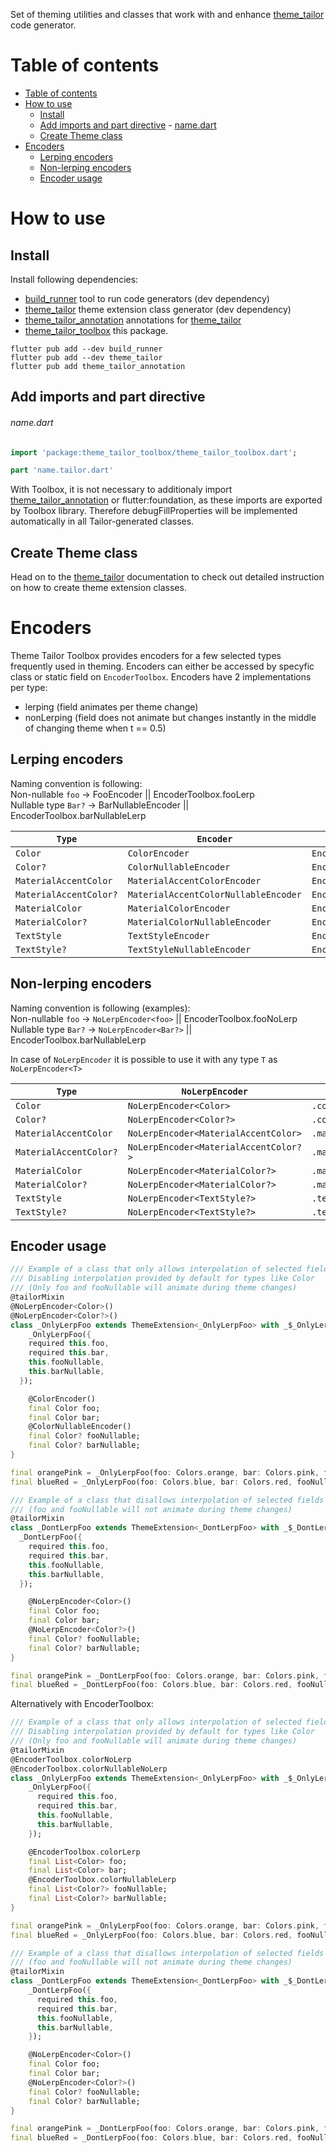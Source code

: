 <!-- LINKS -->
[build_runner]: https://pub.dev/packages/build_runner
[theme_tailor]: https://pub.dartlang.org/packages/theme_tailor
[ThemeTailor]: https://pub.dartlang.org/packages/theme_tailor
[theme_tailor_annotation]: https://pub.dartlang.org/packages/theme_tailor_annotation
[theme_tailor_toolbox]: https://pub.dartlang.org/packages/theme_tailor_toolbox

[json_serializable_documentation]: https://github.com/google/json_serializable.dart/tree/master/json_serializable#build-configuration

<!-- Examples -->
[example:json_serializable]: https://github.com/Iteo/theme_tailor/blob/main/packages/theme_tailor/example/lib/json_serializable_example.dart
[example:theme_encoders]: https://github.com/Iteo/theme_tailor/blob/main/packages/theme_tailor/example/lib/json_serializable_example.dart
[example:nested_themes]: https://github.com/Iteo/theme_tailor/blob/main/packages/theme_tailor/example/lib/theme_extension_in_field.dart
[example:debug_fill_properties]: https://github.com/Iteo/theme_tailor/blob/main/packages/theme_tailor/example/lib/diagnosticable.dart

<!-- IMAGES -->
[img_before]: https://github.com/Iteo/theme_tailor/raw/main/resources/before.png
[img_after]: https://github.com/Iteo/theme_tailor/raw/main/resources/after.png

<!-- 
This README describes the package. If you publish this package to pub.dev,
this README's contents appear on the landing page for your package.

For information about how to write a good package README, see the guide for
[writing package pages](https://dart.dev/guides/libraries/writing-package-pages). 

For general information about developing packages, see the Dart guide for
[creating packages](https://dart.dev/guides/libraries/create-library-packages)
and the Flutter guide for
[developing packages and plugins](https://flutter.dev/developing-packages). 
-->

Set of theming utilities and classes that work with and enhance [theme_tailor] code generator.

# Table of contents
- [Table of contents](#table-of-contents)
- [How to use](#how-to-use)
  - [Install](#install)
  - [Add imports and part directive](#add-imports-and-part-directive)
          - [name.dart](#namedart)
  - [Create Theme class](#create-theme-class)
- [Encoders](#encoders)
  - [Lerping encoders](#lerping-encoders)
  - [Non-lerping encoders](#non-lerping-encoders)
  - [Encoder usage](#encoder-usage)

# How to use
## Install
Install following dependencies:
- [build_runner] tool to run code generators (dev dependency)
- [theme_tailor] theme extension class generator (dev dependency)
- [theme_tailor_annotation] annotations for [theme_tailor]
- [theme_tailor_toolbox] this package.


```console
flutter pub add --dev build_runner
flutter pub add --dev theme_tailor
flutter pub add theme_tailor_annotation
```

## Add imports and part directive
###### name.dart
```dart
import 'package:theme_tailor_toolbox/theme_tailor_toolbox.dart';

part 'name.tailor.dart'
```
With Toolbox, it is not necessary to additionaly import [theme_tailor_annotation] or flutter:foundation, as these imports are exported by Toolbox library. Therefore debugFillProperties will be implemented automatically in all Tailor-generated classes.

## Create Theme class
Head on to the [theme_tailor] documentation to check out detailed instruction on how to create theme extension classes.

# Encoders
Theme Tailor Toolbox provides encoders for a few selected types frequently used in theming.
Encoders can either be accessed by specyfic class or static field on `EncoderToolbox`.
Encoders have 2 implementations per type:
- lerping (field animates per theme change)
- nonLerping (field does not animate but changes instantly in the middle of changing theme when t == 0.5)

## Lerping encoders  
Naming convention is following:\
Non-nullable `foo` -> FooEncoder || EncoderToolbox.fooLerp\
Nullable type `Bar?` -> BarNullableEncoder || EncoderToolbox.barNullableLerp

| **`Type`**             | **`Encoder`**                        | **`EncoderToolbox`**                             |
| ---------------------- | ------------------------------------ | ------------------------------------------------ |
| `Color`                | `ColorEncoder`                       | `EncoderToolbox.colorLerp`                       |
| `Color?`               | `ColorNullableEncoder`               | `EncoderToolbox.colorNullableLerp`               |
| `MaterialAccentColor`  | `MaterialAccentColorEncoder`         | `EncoderToolbox.materialAccentColorLerp`         |
| `MaterialAccentColor?` | `MaterialAccentColorNullableEncoder` | `EncoderToolbox.materialAccentColorNullableLerp` |
| `MaterialColor`        | `MaterialColorEncoder`               | `EncoderToolbox.materialColorLerp`               |
| `MaterialColor?`       | `MaterialColorNullableEncoder`       | `EncoderToolbox.materialColorNullableLerp`       |
| `TextStyle`            | `TextStyleEncoder`                   | `EncoderToolbox.textStyleLerp`                   |
| `TextStyle?`           | `TextStyleNullableEncoder`           | `EncoderToolbox.textStyleNullableLerp`           |

## Non-lerping encoders
Naming convention is following (examples):\
Non-nullable `foo` -> `NoLerpEncoder<foo>` || EncoderToolbox.fooNoLerp\
Nullable type `Bar?` -> `NoLerpEncoder<Bar?>` || EncoderToolbox.barNullableLerp

In case of `NoLerpEncoder` it is possible to use it with any type `T` as `NoLerpEncoder<T>`

| **`Type`**             | **`NoLerpEncoder`**                   | **`EncoderToolbox`**                 |
| ---------------------- | ------------------------------------- | ------------------------------------ |
| `Color`                | `NoLerpEncoder<Color>`                | `.colorNoLerp`                       |
| `Color?`               | `NoLerpEncoder<Color?>`               | `.colorNullableNoLerp`               |
| `MaterialAccentColor`  | `NoLerpEncoder<MaterialAccentColor>`  | `.materialAccentColorNoLerp`         |
| `MaterialAccentColor?` | `NoLerpEncoder<MaterialAccentColor?>` | `.materialAccentColorNullableNoLerp` |
| `MaterialColor`        | `NoLerpEncoder<MaterialColor?>`       | `.materialColorNoLerp`               |
| `MaterialColor?`       | `NoLerpEncoder<MaterialColor?>`       | `.materialColorNullableNoLerp`       |
| `TextStyle`            | `NoLerpEncoder<TextStyle?>`           | `.textStyleNoLerp`                   |
| `TextStyle?`           | `NoLerpEncoder<TextStyle?>`           | `.textStyleNullableNoLerp`           |

## Encoder usage
```dart
/// Example of a class that only allows interpolation of selected fields
/// Disabling interpolation provided by default for types like Color
/// (Only foo and fooNullable will animate during theme changes)
@tailorMixin
@NoLerpEncoder<Color>()
@NoLerpEncoder<Color?>()
class _OnlyLerpFoo extends ThemeExtension<_OnlyLerpFoo> with _$_OnlyLerpFooTailorMixin {
    _OnlyLerpFoo({
    required this.foo,
    required this.bar,
    this.fooNullable,
    this.barNullable,
  });

    @ColorEncoder()
    final Color foo;
    final Color bar;
    @ColorNullableEncoder()
    final Color? fooNullable;
    final Color? barNullable;
}

final orangePink = _OnlyLerpFoo(foo: Colors.orange, bar: Colors.pink, fooNullable: Colors.orange, barNullable: Colors.pink);
final blueRed = _OnlyLerpFoo(foo: Colors.blue, bar: Colors.red, fooNullable: Colors.blue, barNullable: Colors.red);

/// Example of a class that disallows interpolation of selected fields
/// (foo and fooNullable will not animate during theme changes)
@tailorMixin
class _DontLerpFoo extends ThemeExtension<_DontLerpFoo> with _$_DontLerpFooTailorMixin {
  _DontLerpFoo({
    required this.foo,
    required this.bar,
    this.fooNullable,
    this.barNullable,
  });

    @NoLerpEncoder<Color>()
    final Color foo;
    final Color bar;
    @NoLerpEncoder<Color?>()
    final Color? fooNullable;
    final Color? barNullable;
}

final orangePink = _DontLerpFoo(foo: Colors.orange, bar: Colors.pink, fooNullable: Colors.orange, barNullable: Colors.pink);
final blueRed = _DontLerpFoo(foo: Colors.blue, bar: Colors.red, fooNullable: Colors.blue, barNullable: Colors.red);

```

Alternatively with EncoderToolbox:
```dart
/// Example of a class that only allows interpolation of selected fields
/// Disabling interpolation provided by default for types like Color
/// (Only foo and fooNullable will animate during theme changes)
@tailorMixin
@EncoderToolbox.colorNoLerp
@EncoderToolbox.colorNullableNoLerp
class _OnlyLerpFoo extends ThemeExtension<_OnlyLerpFoo> with _$_OnlyLerpFooTailorMixin {
    _OnlyLerpFoo({
      required this.foo,
      required this.bar,
      this.fooNullable,
      this.barNullable,
    });

    @EncoderToolbox.colorLerp
    final List<Color> foo;
    final List<Color> bar;
    @EncoderToolbox.colorNullableLerp
    final List<Color?> fooNullable;
    final List<Color?> barNullable;
}

final orangePink = _OnlyLerpFoo(foo: Colors.orange, bar: Colors.pink, fooNullable: Colors.orange, barNullable: Colors.pink);
final blueRed = _OnlyLerpFoo(foo: Colors.blue, bar: Colors.red, fooNullable: Colors.blue, barNullable: Colors.red);

/// Example of a class that disallows interpolation of selected fields
/// (foo and fooNullable will not animate during theme changes)
@tailorMixin
class _DontLerpFoo extends ThemeExtension<_DontLerpFoo> with _$_DontLerpFooTailorMixin {
    _DontLerpFoo({
      required this.foo,
      required this.bar,
      this.fooNullable,
      this.barNullable,
    });

    @NoLerpEncoder<Color>()
    final Color foo;
    final Color bar;
    @NoLerpEncoder<Color?>()
    final Color? fooNullable;
    final Color? barNullable;
}

final orangePink = _DontLerpFoo(foo: Colors.orange, bar: Colors.pink, fooNullable: Colors.orange, barNullable: Colors.pink);
final blueRed = _DontLerpFoo(foo: Colors.blue, bar: Colors.red, fooNullable: Colors.blue, barNullable: Colors.red);
```

